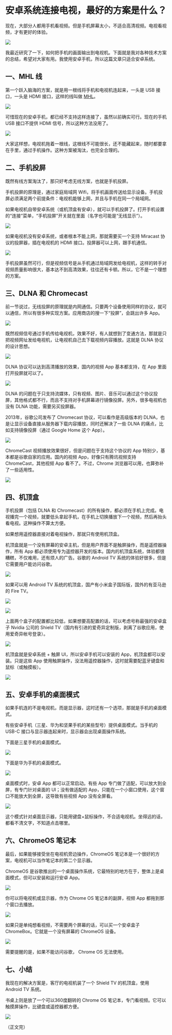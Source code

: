 # 安卓系统连接电视，最好的方案是什么？

现在，大部分人都用手机看视频。但是手机屏幕太小，不适合高清视频。电视看视频，才有更好的体验。

![](https://www.wangbase.com/blogimg/asset/202006/bg2020061704.jpg)

我最近研究了一下，如何把手机的画面输出到电视机。下面就是我对各种技术方案的总结，希望对大家有用。我使用安卓手机，所以这篇文章只适合安卓系统。

## 一、MHL 线

第一个跃入脑海的方案，就是用一根线将手机和电视机连起来，一头是 USB 接口，一头是 HDMI 接口，这样的线叫做 [MHL](https://www.mhltech.org/devices.aspx)。

![](https://www.wangbase.com/blogimg/asset/202006/bg2020061705.jpg)

可惜现在的安卓手机，都已经不支持这样连接了，虽然以前确实可行。现在的手机 USB 接口不提供 HDMI 信号，所以这种方法没用了。

![](https://www.wangbase.com/blogimg/asset/202006/bg2020061706.jpg)

大家这样想，电视机拖着一根线，这根线不可能很长，还不能藏起来，随时都要拿在手里，通过手机操作。这种方案被淘汰，也完全合理的。

## 二、手机投屏

既然有线方案淘汰了，那只好考虑无线方案，也就是手机投屏。

手机投屏的原理是，通过家庭局域网 Wifi，将手机画面传送给显示设备。手机投屏必须满足两个前提条件：电视机能够上网，并且与手机在同一个局域网。

如果电视机自带安卓系统（或机顶盒有安卓），就可以手机投屏了。打开手机设置的“连接”菜单，“手机投屏”开关就在里面（名字也可能是“无线显示”）。

![](https://www.wangbase.com/blogimg/asset/202006/bg2020061709.jpg)

如果电视机没有安卓系统，或者根本不能上网，那就需要买一个支持 Miracast 协议的投屏器，插在电视机的 HDMI 接口。投屏器可以上网，跟手机通信。

![](https://www.wangbase.com/blogimg/asset/202006/bg2020061714.jpg)

手机投屏虽然可行，但是视频信号是从手机通过局域网发给电视机，这样的转手对视频质量影响很大，基本达不到高清效果，往往还有卡顿。所以，它不是一个理想的方案。

## 三、DLNA 和 Chromecast

前一节说过，无线投屏的原理就是内网通信。只要两个设备使用同样的协议，就可以通信，所以有很多种实现方案。应用商店的搜一下“投屏”，会跳出许多 App。

![](https://www.wangbase.com/blogimg/asset/202006/bg2020061710.jpg)

既然视频信号通过手机传给电视机，效果不好，有人就想到了变通方法，那就是只把视频网址发给电视机，让电视机自己去下载视频内容播放。这就是 DLNA 协议的设计思想。

![](https://www.wangbase.com/blogimg/asset/202006/bg2020061711.jpg)

DLNA 协议可以达到高清播放的效果，国内的视频 App 基本都支持，在 App 里面打开投屏就可以了。

![](https://www.wangbase.com/blogimg/asset/202006/bg2020061712.jpg)

DLNA 的问题在于只支持流媒体，只有视频、图片、音乐可以通过这个协议投屏，其他格式都不行，而且不支持对手机屏幕进行镜像投屏。另外，很多电视机也没有 DLNA 功能，需要另买投屏器。

2013年，谷歌公司发布了 Chromecast 协议，可以看作是高级版本的 DLNA，也是让显示设备直接从服务器下载内容播放，同时还解决了一些 DLNA 的痛点，比如支持镜像投屏（通过 Google Home 这个 App）。

![](https://www.wangbase.com/blogimg/asset/202006/bg2020061713.jpg)

ChromeCast 视频播放效果很好，但是问题在于支持这个协议的 App 特别少，基本都是谷歌自家的应用。国内的视频 App，好像只有腾讯视频支持 ChromeCast，其他视频 App 看不了。不过，Chrome 浏览器可以用，也算弥补了一些适用性。

![](https://www.wangbase.com/blogimg/asset/202006/bg2020061715.jpg)

## 四、机顶盒

手机投屏（包括 DLNA 和 Chromecast）的所有操作，都必须在手机上完成。电视播完一个视频，就要低头拿起手机，在手机上切换播放下一个视频，然后再抬头看电视。这种操作不算太方便。

如果想用遥控器直接对着电视操作，那就只有使用机顶盒。

机顶盒就是一个没有屏幕的安卓主机，但是用户界面不是触屏操作，而是遥控器操作，所有 App 都必须使用专为遥控器开发的版本。国内的机顶盒系统，体验都很糟糕，不仅难用，还有烦人的广告。谷歌的 Android TV 系统的体验好很多，但是它需要用户能访问谷歌。

![](https://www.wangbase.com/blogimg/asset/202006/bg2020061802.jpg)

如果可以用 Android TV 系统的机顶盒，国产有小米盒子国际版，国外的有亚马逊的 Fire TV。

![](https://www.wangbase.com/blogimg/asset/202006/bg2020061803.jpg)

![](https://www.wangbase.com/blogimg/asset/202006/bg2020061804.jpg)

上面两个盒子的配置都比较低，如果想要高配置的话，可以考虑号称最强的安卓盒子 Nvidia 公司的 Shield TV（国内有引进的爱奇异定制版，剥离了谷歌应用，使用爱奇异帐号登录）。

![](https://www.wangbase.com/blogimg/asset/202006/bg2020061805.jpg)

机顶盒就是安卓系统 + 触屏 UI，所以安卓手机可以安装的 App，机顶盒都可以安装。只是这些 App 使用触屏操作，没法用遥控器操作，这时就需要配蓝牙键盘和鼠标（或触摸板）。

![](https://www.wangbase.com/blogimg/asset/202006/bg2020061806.jpg)

## 五、安卓手机的桌面模式

如果手机连的不是电视机，而是显示器，这时还有一个选项，那就是手机的桌面模式。

有些安卓手机（三星、华为和坚果手机的某些型号）提供桌面模式。当手机的 USB-C 接口与显示器连起来时，显示器会出现桌面操作系统。

下面是三星手机的桌面模式。

![](https://www.wangbase.com/blogimg/asset/202006/bg2020061807.jpg)

下面是华为手机的桌面模式。

![](https://www.wangbase.com/blogimg/asset/202006/bg2020061808.jpg)

桌面模式时，安卓 App 都可以正常启动。有些 App 专门做了适配，可以放大到全屏，有专门针对桌面的 UI；没有做适配的 App，只能在一个小窗口使用，这个窗口不能放大到全屏，这导致有些视频 App 没有全屏看。

![](https://www.wangbase.com/blogimg/asset/202006/bg2020061809.jpg)

这个模式针对桌面显示器，只能用键盘+鼠标操作，不合适电视机。坐得远的话，都看不清文字，不知道点击哪里。

## 六、ChromeOS 笔记本

最后，如果能够接受坐在电视机旁边操作，ChromeOS 笔记本是一个很好的方案，电视机可以当作笔记本的第二个显示器。

ChromeOS 是谷歌推出的一个桌面操作系统，它最特别的地方在于，整体上是桌面模式，但可以安装和运行安卓 App。

![](https://www.wangbase.com/blogimg/asset/202006/bg2020061810.jpg)

你可以将电视机或显示器，作为 Chrome OS 笔记本的副屏，视频 App 都拖到那个窗口去播放。

![](https://www.wangbase.com/blogimg/asset/202006/bg2020061811.jpg)

如果只是单纯想看视频，不需要两个屏幕的话，可以买一个安卓盒子 ChromeBox。它就是一个没有屏幕的 ChromeOS 设备。

![](https://www.wangbase.com/blogimg/asset/202006/bg2020061812.jpg)

需要提醒的是，如果不能访问谷歌， Chrome OS 无法使用。

## 七、小结

我现在的解决方案是，客厅的电视机装了一个 Shield TV 的机顶盒，使用 Android TV 系统。

书桌上则是放了一个可以360度翻转的 Chrome OS 笔记本，专门看视频。它可以触摸屏操作，比键盘或遥控器都方便。

![](https://www.wangbase.com/blogimg/asset/202006/bg2020061813.jpg)

（正文完）

